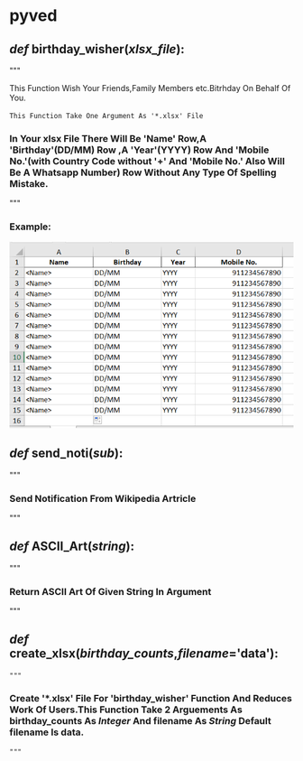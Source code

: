 # pyved

## *def* **birthday_wisher**(*xlsx_file*):

"""

This Function Wish Your Friends,Family Members etc.Bitrhday On Behalf Of You.

`This Function Take One Argument As '*.xlsx' File`

### In Your xlsx File There Will Be **'Name'** Row,A **'Birthday'**(**DD/MM**) Row ,A 'Year'(**YYYY**) Row And 'Mobile No.'(**with Country Code without '+' And 'Mobile No.' Also Will Be A Whatsapp Number**) Row **Without Any Type Of Spelling Mistake.**

"""

### Example:

![Example](https://github.com/Vedant404ButFound/pyved/blob/master/pyved/static/Example.png)

## *def* **send_noti**(*sub*):
"""
### **Send Notification From Wikipedia Artricle**
"""

## *def* **ASCII_Art**(*string*):
"""
### Return ASCII Art Of Given String In Argument
"""

## *def* **create_xlsx**(*birthday_counts*,*filename*='data'):
    """
###    Create **'*.xlsx'** File For **'birthday_wisher'** Function And Reduces Work Of Users.This Function Take 2 Arguements As **birthday_counts** As *Integer* And **filename** As *String* **Default filename Is data**.
    """